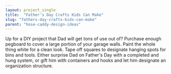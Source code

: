 ```yaml
---
layout: project_single
title:  "Father's Day Crafts Kids Can Make"
slug: "fathers-day-crafts-kids-can-make"
parent: "hose-caddy-design-ideas"
---
```

Up for a DIY project that Dad will get tons of use out of? Purchase enough pegboard to cover a large portion of your garage walls. Paint the whole thing white for a clean look. Tape off squares to designate hanging spots for bins and tools. Either surprise Dad on Father's Day with a completed and hung system, or gift him with containers and hooks and let him designate an organization structure.